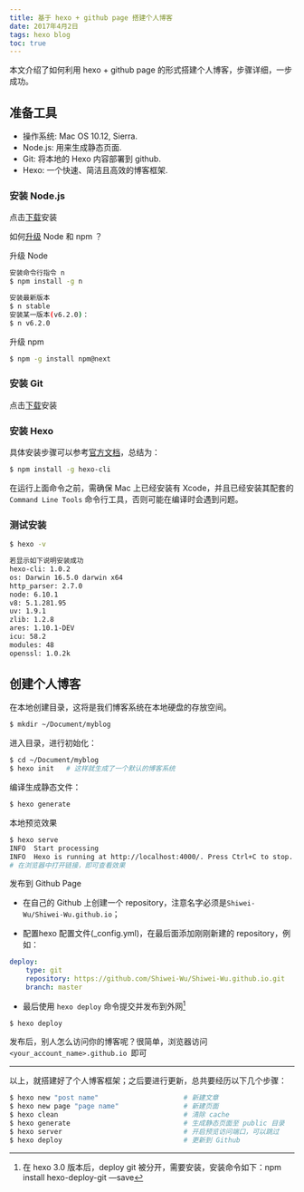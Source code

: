 ```yaml
---
title: 基于 hexo + github page 搭建个人博客
date: 2017年4月2日
tags: hexo blog
toc: true
---
```



本文介绍了如何利用 hexo + github page 的形式搭建个人博客，步骤详细，一步成功。

<!--more-->

## 准备工具

- 操作系统: Mac OS 10.12, Sierra.
- Node.js: 用来生成静态页面.
- Git: 将本地的 Hexo 内容部署到 github.
- Hexo: 一个快速、简洁且高效的博客框架.


### 安装 Node.js

点击[下载][1]安装

如何[升级][2] Node 和 npm ？

升级 Node
``` bash
安装命令行指令 n
$ npm install -g n

安装最新版本
$ n stable
安装某一版本(v6.2.0)：
$ n v6.2.0
```

升级 npm
``` bash
$ npm -g install npm@next
```

### 安装 Git

点击[下载][3]安装

### 安装 Hexo

具体安装步骤可以参考[官方文档][4]，总结为：

``` bash
$ npm install -g hexo-cli
```

 在运行上面命令之前，需确保 Mac 上已经安装有 Xcode，并且已经安装其配套的 `Command Line Tools` 命令行工具，否则可能在编译时会遇到问题。

### 测试安装

```bash
$ hexo -v

若显示如下说明安装成功
hexo-cli: 1.0.2
os: Darwin 16.5.0 darwin x64
http_parser: 2.7.0
node: 6.10.1
v8: 5.1.281.95
uv: 1.9.1
zlib: 1.2.8
ares: 1.10.1-DEV
icu: 58.2
modules: 48
openssl: 1.0.2k
```

## 创建个人博客

在本地创建目录，这将是我们博客系统在本地硬盘的存放空间。

```bash
$ mkdir ~/Document/myblog
```

进入目录，进行初始化：

```bash
$ cd ~/Document/myblog
$ hexo init   # 这样就生成了一个默认的博客系统
```

编译生成静态文件：

```bash
$ hexo generate
```

本地预览效果

```bash
$ hexo serve
INFO  Start processing
INFO  Hexo is running at http://localhost:4000/. Press Ctrl+C to stop.
# 在浏览器中打开链接，即可查看效果
```

发布到 Github Page

- 在自己的 Github 上创建一个 repository，注意名字必须是`Shiwei-Wu/Shiwei-Wu.github.io`；

- 配置hexo 配置文件(\_config.yml)，在最后面添加刚刚新建的 repository，例如：

```YAML
deploy:
    type: git
    repository: https://github.com/Shiwei-Wu/Shiwei-Wu.github.io.git
    branch: master
```

- 最后使用 `hexo deploy` 命令提交并发布到外网[^1]

```bash
$ hexo deploy
```

发布后，别人怎么访问你的博客呢？很简单，浏览器访问`<your_account_name>.github.io `即可

--------------------------------------------------------------------------------

以上，就搭建好了个人博客框架；之后要进行更新，总共要经历以下几个步骤：

```bash
$ hexo new "post name"                     # 新建文章
$ hexo new page "page name"                # 新建页面
$ hexo clean                               # 清除 cache
$ hexo generate                            # 生成静态页面至 public 目录
$ hexo server                              # 开启预览访问端口，可以跳过
$ hexo deploy                              # 更新到 Github
```

[^1]:	在 hexo 3.0 版本后，deploy git 被分开，需要安装，安装命令如下：npm install hexo-deploy-git —save

[1]:	https://nodejs.org/en/
[2]:    https://segmentfault.com/a/1190000009025883
[3]:	https://git-scm.com/download/
[4]:	https://hexo.io/zh-cn/docs/index.html